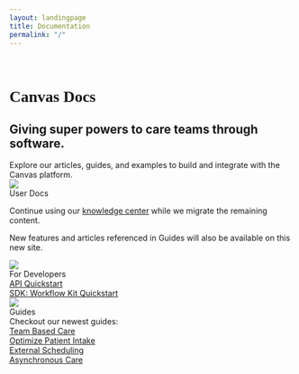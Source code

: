 ```yaml
---
layout: landingpage
title: Documentation
permalink: "/"
--- 
```


<div class="cardSectionFullWidthContainer cardSectionBackground">
    <div class="cardSectionInnerContainer">
        <div class="cardTitleContainer">
            <h1 class="cardSectionH1" style="font-family: Georgia, serif;"><br>Canvas Docs</h1>
            <h2 class="cardSectionH2 topPaddingSm">Giving super powers to care teams through software.</h2>
        </div>
        <div class="cardSectionParagraph cardSectionParagraphSpacer">
            <span>Explore our articles, guides, and examples to build and integrate with the Canvas platform.</span>
        </div>
        <div class="cardWrapper topPaddingSm">
            <div class="cardContainer">
                <img class="cardIcon" src="{{ "/assets/images/file.svg" | relative_url }}">
                <div class="cardHeading">
                    <span>User Docs</span>
                </div>
                <div class="cardBody">
                    <p>Continue using our <a href="https://canvas-medical.zendesk.com/hc/en-us">knowledge center</a> while we migrate the remaining content.</p>
                    <p>New features and articles referenced in Guides will also be available on this new site.</p>
                </div>
            </div>
            <div class="cardContainer">
                <img class="cardIcon" src="{{ "/assets/images/developers.svg" | relative_url }}">
                <div class="cardHeading">
                    <span>For Developers</span>
                </div>
                <div class="cardBody">
                    <a href="/api/quickstart">API Quickstart</a><br/>
                    <a href="/sdk/sdk-quickstart/">SDK: Workflow Kit Quickstart</a>
                </div>
            </div>
            <div class="cardContainer">
                <img class="cardIcon" src="{{ "/assets/images/guides.svg" | relative_url }}">
                <div class="cardHeading">
                    <span>Guides</span>
                </div>
                <div class="cardBody">
                    <span>
                        Checkout our newest guides:
                    </span>
                    <div class="anchorContainer">
                        <a href="/guides/team-based-care">Team Based Care</a><br/>
                        <a href="/guides/optimize-patient-intake">Optimize Patient Intake</a><br/>
                        <a href="/guides/external-scheduling">External Scheduling</a><br/>
                        <a href="/guides/asynchronous-care">Asynchronous Care</a><br/>
                    </div>
                </div>
            </div>
        </div>
    </div>
</div>